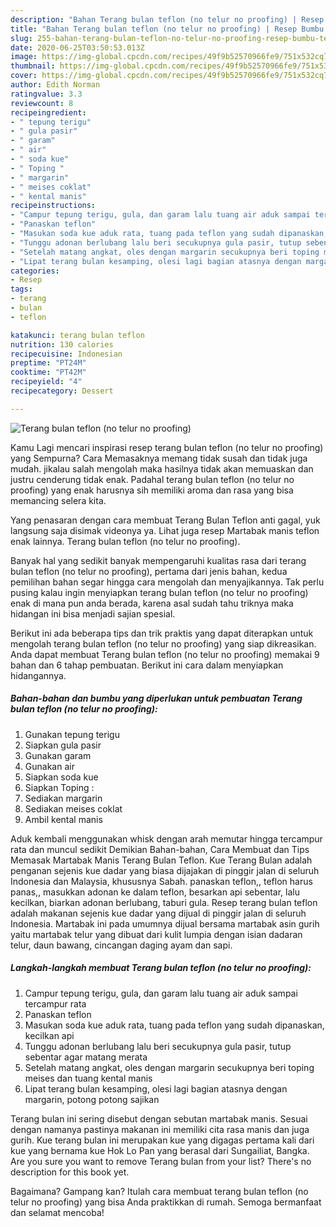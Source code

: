 ```yaml
---
description: "Bahan Terang bulan teflon (no telur no proofing) | Resep Bumbu Terang bulan teflon (no telur no proofing) Yang Enak Dan Mudah"
title: "Bahan Terang bulan teflon (no telur no proofing) | Resep Bumbu Terang bulan teflon (no telur no proofing) Yang Enak Dan Mudah"
slug: 255-bahan-terang-bulan-teflon-no-telur-no-proofing-resep-bumbu-terang-bulan-teflon-no-telur-no-proofing-yang-enak-dan-mudah
date: 2020-06-25T03:50:53.013Z
image: https://img-global.cpcdn.com/recipes/49f9b52570966fe9/751x532cq70/terang-bulan-teflon-no-telur-no-proofing-foto-resep-utama.jpg
thumbnail: https://img-global.cpcdn.com/recipes/49f9b52570966fe9/751x532cq70/terang-bulan-teflon-no-telur-no-proofing-foto-resep-utama.jpg
cover: https://img-global.cpcdn.com/recipes/49f9b52570966fe9/751x532cq70/terang-bulan-teflon-no-telur-no-proofing-foto-resep-utama.jpg
author: Edith Norman
ratingvalue: 3.3
reviewcount: 8
recipeingredient:
- " tepung terigu"
- " gula pasir"
- " garam"
- " air"
- " soda kue"
- " Toping "
- " margarin"
- " meises coklat"
- " kental manis"
recipeinstructions:
- "Campur tepung terigu, gula, dan garam lalu tuang air aduk sampai tercampur rata"
- "Panaskan teflon"
- "Masukan soda kue aduk rata, tuang pada teflon yang sudah dipanaskan, kecilkan api"
- "Tunggu adonan berlubang lalu beri secukupnya gula pasir, tutup sebentar agar matang merata"
- "Setelah matang angkat, oles dengan margarin secukupnya beri toping meises dan tuang kental manis"
- "Lipat terang bulan kesamping, olesi lagi bagian atasnya dengan margarin, potong potong sajikan"
categories:
- Resep
tags:
- terang
- bulan
- teflon

katakunci: terang bulan teflon 
nutrition: 130 calories
recipecuisine: Indonesian
preptime: "PT24M"
cooktime: "PT42M"
recipeyield: "4"
recipecategory: Dessert

---
```



![Terang bulan teflon (no telur no proofing)](https://img-global.cpcdn.com/recipes/49f9b52570966fe9/751x532cq70/terang-bulan-teflon-no-telur-no-proofing-foto-resep-utama.jpg)

Kamu Lagi mencari inspirasi resep terang bulan teflon (no telur no proofing) yang Sempurna? Cara Memasaknya memang tidak susah dan tidak juga mudah. jikalau salah mengolah maka hasilnya tidak akan memuaskan dan justru cenderung tidak enak. Padahal terang bulan teflon (no telur no proofing) yang enak harusnya sih memiliki aroma dan rasa yang bisa memancing selera kita.

Yang penasaran dengan cara membuat Terang Bulan Teflon anti gagal, yuk langsung saja disimak videonya ya. Lihat juga resep Martabak manis teflon enak lainnya. Terang bulan teflon (no telur no proofing).

Banyak hal yang sedikit banyak mempengaruhi kualitas rasa dari terang bulan teflon (no telur no proofing), pertama dari jenis bahan, kedua pemilihan bahan segar hingga cara mengolah dan menyajikannya. Tak perlu pusing kalau ingin menyiapkan terang bulan teflon (no telur no proofing) enak di mana pun anda berada, karena asal sudah tahu triknya maka hidangan ini bisa menjadi sajian spesial.


Berikut ini ada beberapa tips dan trik praktis yang dapat diterapkan untuk mengolah terang bulan teflon (no telur no proofing) yang siap dikreasikan. Anda dapat membuat Terang bulan teflon (no telur no proofing) memakai 9 bahan dan 6 tahap pembuatan. Berikut ini cara dalam menyiapkan hidangannya.

<!--inarticleads1-->

##### Bahan-bahan dan bumbu yang diperlukan untuk pembuatan Terang bulan teflon (no telur no proofing):

1. Gunakan  tepung terigu
1. Siapkan  gula pasir
1. Gunakan  garam
1. Gunakan  air
1. Siapkan  soda kue
1. Siapkan  Toping :
1. Sediakan  margarin
1. Sediakan  meises coklat
1. Ambil  kental manis


Aduk kembali menggunakan whisk dengan arah memutar hingga tercampur rata dan muncul sedikit Demikian Bahan-bahan, Cara Membuat dan Tips Memasak Martabak Manis Terang Bulan Teflon. Kue Terang Bulan adalah penganan sejenis kue dadar yang biasa dijajakan di pinggir jalan di seluruh Indonesia dan Malaysia, khususnya Sabah. panaskan teflon,, teflon harus panas,, masukkan adonan ke dalam teflon, besarkan api sebentar, lalu kecilkan, biarkan adonan berlubang, taburi gula. Resep terang bulan teflon adalah makanan sejenis kue dadar yang dijual di pinggir jalan di seluruh Indonesia. Martabak ini pada umumnya dijual bersama martabak asin gurih yaitu martabak telur yang dibuat dari kulit lumpia dengan isian dadaran telur, daun bawang, cincangan daging ayam dan sapi. 

<!--inarticleads2-->

##### Langkah-langkah membuat Terang bulan teflon (no telur no proofing):

1. Campur tepung terigu, gula, dan garam lalu tuang air aduk sampai tercampur rata
1. Panaskan teflon
1. Masukan soda kue aduk rata, tuang pada teflon yang sudah dipanaskan, kecilkan api
1. Tunggu adonan berlubang lalu beri secukupnya gula pasir, tutup sebentar agar matang merata
1. Setelah matang angkat, oles dengan margarin secukupnya beri toping meises dan tuang kental manis
1. Lipat terang bulan kesamping, olesi lagi bagian atasnya dengan margarin, potong potong sajikan


Terang bulan ini sering disebut dengan sebutan martabak manis. Sesuai dengan namanya pastinya makanan ini memiliki cita rasa manis dan juga gurih. Kue terang bulan ini merupakan kue yang digagas pertama kali dari kue yang bernama kue Hok Lo Pan yang berasal dari Sungailiat, Bangka. Are you sure you want to remove Terang bulan from your list? There&#39;s no description for this book yet. 

Bagaimana? Gampang kan? Itulah cara membuat terang bulan teflon (no telur no proofing) yang bisa Anda praktikkan di rumah. Semoga bermanfaat dan selamat mencoba!

